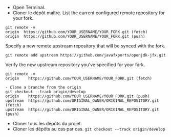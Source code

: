 - Open Terminal.
- Cloner le dépôt maître.
List the current configured remote repository for your fork.
````
git remote -v
origin  https://github.com/YOUR_USERNAME/YOUR_FORK.git (fetch)
origin  https://github.com/YOUR_USERNAME/YOUR_FORK.git (push)
````

Specify a new remote upstream repository that will be synced with the fork.
```
git remote add upstream https://github.com/javafxports/openjdk-jfx.git
```
Verify the new upstream repository you've specified for your fork.
```
git remote -v
origin    https://github.com/YOUR_USERNAME/YOUR_FORK.git (fetch)

- Clone a branche from the origin
git checkout --track origin/develop
origin    https://github.com/YOUR_USERNAME/YOUR_FORK.git (push)
upstream  https://github.com/ORIGINAL_OWNER/ORIGINAL_REPOSITORY.git (fetch)
upstream  https://github.com/ORIGINAL_OWNER/ORIGINAL_REPOSITORY.git (push)
```
- Cloner tous les dépôts du projet.
- Cloner les dépôts au cas par cas.
`git checkout --track origin/develop`